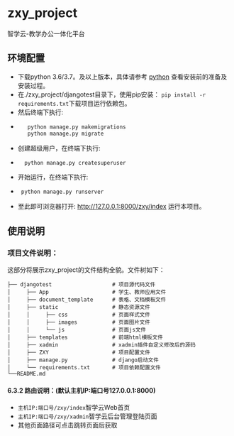 # zxy_project
智学云-教学办公一体化平台

## 环境配置
* 下载python 3.6/3.7。及以上版本，具体请参考 [python](https://www.python.org/downloads/) 查看安装前的准备及安装过程。
* 在./zxy_project/djangotest目录下，使用pip安装： `pip install -r requirements.txt`下载项目运行依赖包。
* 然后终端下执行:
* ```bash
     python manage.py makemigrations
     python manage.py migrate
  ```
* 创建超级用户，在终端下执行:
* ```bash
    python manage.py createsuperuser
  ```
* 开始运行，在终端下执行:
* ```bash
   python manage.py runserver
  ```
* 至此即可浏览器打开: http://127.0.0.1:8000/zxy/index 运行本项目。
## 使用说明
### 项目文件说明：
这部分将展示zxy_project的文件结构全貌。文件树如下：

 ```
├── djangotest                   # 项目源代码文件
│     ├── App                    # 学生、教师应用文件
│     ├── document_template      # 表格、文档模板文件
│     ├── static                 # 静态资源文件
│     │     ├── css              # 页面样式文件
│     │     ├── images           # 页面图片文件
│     │     └── js               # 页面js文件
│     ├── templates              # 前端html模板文件
│     ├── xadmin                 # xadmin插件自定义修改后的源码
│     ├── ZXY                    # 项目配置文件
│     ├── manage.py              # django启动文件
│     └── requirements.txt       # 项目依赖配置文件
└──README.md
```
#### 6.3.2 路由说明：(默认主机IP:端口号127.0.0.1:8000)
* `主机IP:端口号/zxy/index`智学云Web首页
* `主机IP:端口号/zxy/xadmin`智学云后台管理登陆页面
*  其他页面路径可点击跳转页面后获取
